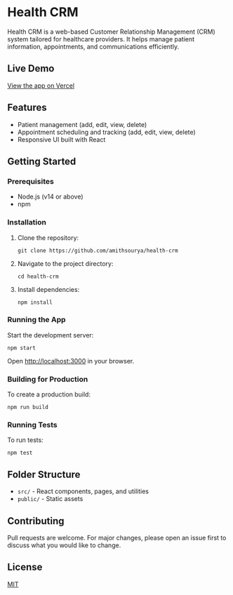 # Health CRM

Health CRM is a web-based Customer Relationship Management (CRM) system tailored for healthcare providers. It helps manage patient information, appointments, and communications efficiently.

## Live Demo

[View the app on Vercel](https://health-crm-seven.vercel.app/)

## Features

- Patient management (add, edit, view, delete)
- Appointment scheduling and tracking (add, edit, view, delete)
- Responsive UI built with React

## Getting Started

### Prerequisites

- Node.js (v14 or above)
- npm

### Installation

1. Clone the repository:
   ```
   git clone https://github.com/amithsourya/health-crm
   ```
2. Navigate to the project directory:
   ```
   cd health-crm
   ```
3. Install dependencies:
   ```
   npm install
   ```

### Running the App

Start the development server:
```
npm start
```
Open [http://localhost:3000](http://localhost:3000) in your browser.

### Building for Production

To create a production build:
```
npm run build
```

### Running Tests

To run tests:
```
npm test
```

## Folder Structure

- `src/` - React components, pages, and utilities
- `public/` - Static assets

## Contributing

Pull requests are welcome. For major changes, please open an issue first to discuss what you would like to change.

## License

[MIT](LICENSE)
